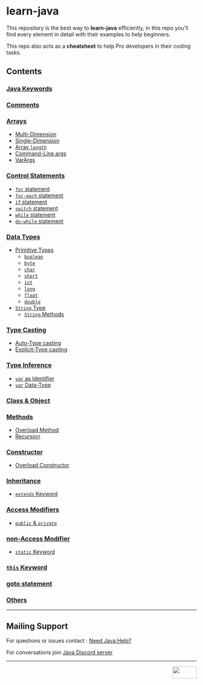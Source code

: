 # learn-java

This repository is the best way to **learn-java** efficiently, in this repo you'll find every element in detail with their examples to help beginners.

This repo also acts as a **cheatsheet** to help Pro developers in their coding tasks.


## Contents


### [Java Keywords](src/keywords.md)

### [Comments](src/comment/comment.java)

### [Arrays](src/arrays)
- [Multi-Dimension](src/arrays/multi-dim.java)
- [Single-Dimension](src/arrays/one-dim.java)
- [Array `length`](src/arrays/array_length.java)
- [Command-Line args](src/arrays/commandLine_args.java)
- [VarArgs](src/arrays/varArgs.java)

### [Control Statements](src/controlStatements)
- [`for` statement](src/controlStatements/forStatement/for_loop.java)
- [`for-each` statement](src/controlStatements/forStatements/forEach.java)
- [`if` statement](src/controlStatements/ifStatement/if_statement.java)
- [`switch` statement](src/controlStatements/switchStatement/switch_statement.java)
- [`while` statement](src/controlStatements/whileStatements/while_statement.java)
- [`do-while` statement](src/controlStatements/whileStatements/doWhile_statement.java)

### [Data Types](src/dataTypes)
- [Primitive Types](src/dataTypes/primitiveType)
    - [`boolean`](src/dataTypes/primitiveType/boolean_type.java)
    - [`byte`](src/dataTypes/primitiveType/byte_type.java)
    - [`char`](src/dataTypes/primitiveType/char_type.java)
    - [`short`](src/dataTypes/primitiveType/short_type.java)
    - [`int`](src/dataTypes/primitiveType/int_type.java)
    - [`long`](src/dataTypes/primitiveType/long_type.java)
    - [`float`](src/dataTypes/primitiveType/float_type.java)
    - [`double`](src/dataTypes/primitiveType/double_type.java)
- [`String` Type](src/dataTypes/stringType/stringDataType.java)
    - [`String` Methods](src/dataTypes/stringType/string_methods.java)

### [Type Casting](src/typeCasting)
- [Auto-Type casting](src/typeCasting/automatic.java)
- [Explicit-Type casting](src/typeCasting/explicit.java)

### [Type Inference](src/varTypeInference)
- [`var` as Identifier](src/varTypeInference/varIdentifier.java)
- [`var` Data-Type](src/varTypeInference/varType.java)

### [Class & Object](src/classesObjects/classObject.java)

### [Methods](src/method/methods.java)
- [Overload Method](src/method/overload_method.java)
- [Recursion](src/method/recursion.java)

### [Constructor](src/constructor/constructors.java)
- [Overload Constructor](src/constructor/overload_constructor.java)

### [Inheritance](src/inheritance/)
- [`extends` Keyword](src/inheritance/extends_keyword.java)

### [Access Modifiers](src/accessModifiers/)
- [`public` & `private`](src/accessModifiers/publicPrivate.java)

### [non-Access Modifier](src/nonAccessModifier/)
- [`static` Keyword](src/nonAccessModifier/staticKeyword.java)

### [`this` Keyword](src/thisKeyword/this_keyword.java)

### [goto statement](src/gotoStatement/goto_statement.java)

### [Others](src/others.md)

------------

## Mailing Support

For questions or issues contact : <a href="mailto:java_administrator_grp@oracle.com" subject="Email">Need Java Help?</a>

For conversations join <a href="https://javadiscord.net/" subject="Discord server">Java Discord server</a>

------------
<a href="https://mit-license.org/" title="License"><img src="https://upload.wikimedia.org/wikipedia/commons/0/0c/MIT_logo.svg" align="right" height="32" width="64"/></a>